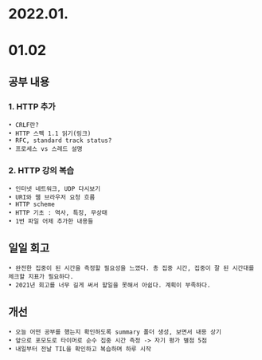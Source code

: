 2022.01.
==========
# 01.02
## 공부 내용
### 1. HTTP 추가
    • CRLF란?
    • HTTP 스펙 1.1 읽기(링크)
    • RFC, standard track status?
    • 프로세스 vs 스레드 설명
### 2. HTTP 강의 복습
    • 인터넷 네트워크, UDP 다시보기
    • URI와 웹 브라우저 요청 흐름
    • HTTP scheme
    • HTTP 기초 : 역사, 특징, 무상태
    • 1번 파일 어제 추가한 내용들
## 일일 회고
    • 완전한 집중이 된 시간을 측정할 필요성을 느꼈다. 총 집중 시간, 집중이 잘 된 시간대를 체크할 지표가 필요하다.
    • 2021년 회고를 너무 길게 써서 할일을 못해서 아쉽다. 계획이 부족하다.
## 개선    
    • 오늘 어떤 공부를 했는지 확인하도록 summary 폴더 생성, 보면서 내용 상기
    • 앞으로 포모도로 타이머로 순수 집중 시간 측정 -> 자기 평가 별점 5점
    • 내일부터 전날 TIL을 확인하고 복습하며 하루 시작
